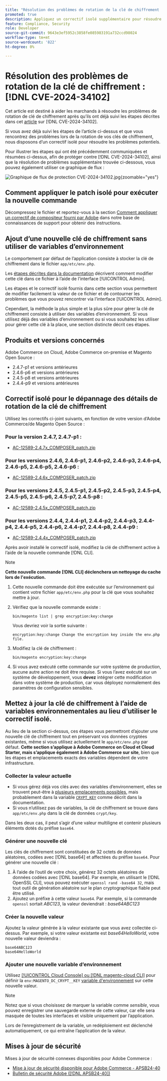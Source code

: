```yaml
---
title: "Résolution des problèmes de rotation de la clé de chiffrement : [!DNL CVE-2024-34102]"
promoted: true
description: Appliquez un correctif isolé supplémentaire pour résoudre d’autres problèmes de mise à jour des clés de chiffrement à partir de [!DNL CVE-2024-34102] pour Adobe Commerce 2.4.4-p8, 2.4.5-p7, 2.4.6-p5, 2.4.7 et les versions antérieures.
feature: Compliance, Security
role: Developer
source-git-commit: 9643e3ef5952c3858fe085983191a732ccd98024
workflow-type: tm+mt
source-wordcount: '822'
ht-degree: 0%

---
```


# Résolution des problèmes de rotation de la clé de chiffrement : [!DNL CVE-2024-34102]

Cet article est destiné à aider les marchands à résoudre les problèmes de rotation de clé de chiffrement après qu’ils ont déjà suivi les étapes décrites dans cet [article](https://experienceleague.adobe.com/en/docs/commerce-knowledge-base/kb/troubleshooting/known-issues-patches-attached/security-update-available-for-adobe-commerce-apsb24-40-revised-to-include-isolated-patch-for-cve-2024-34102) sur [!DNL CVE-2024-34102].

Si vous avez déjà suivi les étapes de l’article ci-dessus et que vous rencontrez des problèmes lors de la rotation de vos clés de chiffrement, nous disposons d’un correctif isolé pour résoudre les problèmes potentiels.

Pour illustrer les étapes qui ont été précédemment communiquées et résumées ci-dessus, afin de protéger contre [!DNL CVE-2024-34102], ainsi que la résolution de problèmes supplémentaire trouvée ci-dessous, vous pouvez également utiliser ce graphique de flux :


![Graphique de flux de protection CVE-2024-34102.jpg](assets/cve-2024-34102-protection-flow-chart.jpg){zoomable="yes"}


## Comment appliquer le patch isolé pour exécuter la nouvelle commande

Décompressez le fichier et reportez-vous à la section [Comment appliquer un correctif de compositeur fourni par Adobe](https://experienceleague.adobe.com/docs/commerce-knowledge-base/kb/how-to/how-to-apply-a-composer-patch-provided-by-magento.html) dans notre base de connaissances de support pour obtenir des instructions.

## Ajout d’une nouvelle clé de chiffrement sans utiliser de variables d’environnement

Le comportement par défaut de l’application consiste à stocker la clé de chiffrement dans le fichier `app/etc/env.php`.

Les [ étapes décrites dans la documentation](https://experienceleague.adobe.com/en/docs/commerce-admin/systems/security/encryption-key) décrivent comment modifier cette clé dans ce fichier à l’aide de l’interface [!UICONTROL Admin].

Les étapes et le correctif isolé fournis dans cette section vous permettent de modifier facilement la valeur de ce fichier et de contourner les problèmes que vous pouvez rencontrer via l’interface [!UICONTROL Admin].

Cependant, la méthode la plus simple et la plus sûre pour gérer la clé de chiffrement consiste à utiliser des variables d’environnement. Si vous utilisez déjà des variables d’environnement ou si vous souhaitez les utiliser pour gérer cette clé à la place, une section distincte décrit ces étapes.

## Produits et versions concernés

Adobe Commerce on Cloud, Adobe Commerce on-premise et Magento Open Source :

* 2.4.7-p1 et versions antérieures
* 2.4.6-p6 et versions antérieures
* 2.4.5-p8 et versions antérieures
* 2.4.4-p9 et versions antérieures

## Correctif isolé pour le dépannage des détails de rotation de la clé de chiffrement

Utilisez les correctifs ci-joint suivants, en fonction de votre version d’Adobe Commerce/de Magento Open Source :

### Pour la version 2.4.7, 2.4.7-p1 :

* [AC-12589-2.4.7x_COMPOSER_patch.zip](assets/AC-12589-2.4.7x_COMPOSER_patch.zip)

### Pour les versions 2.4.6, 2.4.6-p1, 2.4.6-p2, 2.4.6-p3, 2.4.6-p4, 2.4.6-p5, 2.4.6-p5, 2.4.6-p6 :

* [AC-12589-2.4.6x_COMPOSER_patch.zip](assets/AC-12589-2.4.6x_COMPOSER_patch.zip)

### Pour les versions 2.4.5, 2.4.5-p1, 2.4.5-p2, 2.4.5-p3, 2.4.5-p4, 2.4.5-p5, 2.4.5-p6, 2.4.5-p7, 2.4.5-p8 :

* [AC-12589-2.4.5x_COMPOSER_patch.zip](assets/AC-12589-2.4.5x_COMPOSER_patch.zip)

### Pour les versions 2.4.4, 2.4.4-p1, 2.4.4-p2, 2.4.4-p3, 2.4.4-p4, 2.4.4-p5, 2.4.4-p6, 2.4.4-p7, 2.4.4-p8, 2.4.4-p9 :

* [AC-12589-2.4.4x_COMPOSER_patch.zip](assets/AC-12589-2.4.4x_COMPOSER_patch.zip)


Après avoir installé le correctif isolé, modifiez la clé de chiffrement active à l’aide de la nouvelle commande [!DNL CLI].

>[!NOTE]
>
>**Cette nouvelle commande [!DNL CLI] déclenchera un nettoyage du cache lors de l&#39;exécution.**

1. Cette nouvelle commande doit être exécutée sur l’environnement qui contient votre fichier `app/etc/env.php` pour la clé que vous souhaitez mettre à jour.
1. Vérifiez que la nouvelle commande existe :

   ```
   bin/magento list | grep encryption:key:change
   ```

   Vous devriez voir la sortie suivante :

   ```
   encryption:key:change Change the encryption key inside the env.php file.
   ```

1. Modifiez la clé de chiffrement :

   ```
   bin/magento encryption:key:change
   ```

1. Si vous avez exécuté cette commande sur votre système de production, aucune autre action ne doit être requise.
Si vous l’avez exécuté sur un système de développement, vous **devez** intégrer cette modification dans votre système de production, car vous déployez normalement des paramètres de configuration sensibles.

## Mettez à jour la clé de chiffrement à l’aide de variables environnementales au lieu d’utiliser le correctif isolé.

Au lieu de la section ci-dessus, ces étapes vous permettront d’ajouter une nouvelle clé de chiffrement tout en préservant vos données cryptées existantes, même si vous utilisez actuellement le `app/etc/env.php` par défaut.
**Cette section s’applique à Adobe Commerce on Cloud et Cloud Starter, mais s’applique également à Adobe Commerce sur site**, bien que les étapes et emplacements exacts des variables dépendent de votre infrastructure.

### Collecter la valeur actuelle

* Si vous gérez déjà vos clés avec des variables d’environnement, elles se trouvent peut-être à [plusieurs emplacements possibles](https://experienceleague.adobe.com/en/docs/commerce-cloud-service/user-guide/configure/env/stage/variables-intro), mais probablement dans la variable [`CRYPT_KEY`](https://experienceleague.adobe.com/en/docs/commerce-cloud-service/user-guide/configure/env/stage/variables-deploy#crypt_key) comme décrit dans la documentation.
* Si vous n’utilisez pas de variables, la clé de chiffrement se trouve dans `app/etc/env.php` dans la clé de données `crypt/key`.

Dans les deux cas, il peut s’agir d’une valeur multiligne et contenir plusieurs éléments dotés du préfixe `base64`.

### Générer une nouvelle clé

Les clés de chiffrement sont constituées de 32 octets de données aléatoires, codées avec [!DNL base64] et affectées du préfixe `base64`.
Pour générer une nouvelle clé :

1. À l’aide de l’outil de votre choix, générez 32 octets aléatoires de données codées avec [!DNL base64]. Par exemple, en utilisant le [!DNL OpenSSL CLI], vous pouvez exécuter `openssl rand -base64 32`, mais tout outil de génération aléatoire sur le plan cryptographique fiable peut être utilisé.
1. Ajoutez un préfixe à cette valeur `base64`. Par exemple, si la commande `openssl` sortait *ABC123*, la valeur deviendrait : *base64ABC123*

### Créer la nouvelle valeur

Ajoutez la valeur générée à la valeur existante que vous avez collectée ci-dessus. Par exemple, si votre valeur existante est *base64HelloWorld*, votre nouvelle valeur deviendra :<br>

```
base64ABC123
base64HelloWorld
```

### Ajouter une nouvelle variable d’environnement

Utilisez [[!UICONTROL Cloud Console] ou  [!DNL magento-cloud CLI]](https://experienceleague.adobe.com/en/docs/commerce-cloud-service/user-guide/configure/env/variable-levels) pour définir la `env:MAGENTO_DC_CRYPT__KEY` [variable d&#39;environnement](https://experienceleague.adobe.com/en/docs/commerce-cloud-service/user-guide/configure/env/stage/variables-cloud) sur cette nouvelle valeur.

>[!NOTE]
>
>Notez que si vous choisissez de marquer la variable comme *sensible*, vous pouvez enregistrer une sauvegarde externe de cette valeur, car elle sera masquée de toutes les interfaces et visible uniquement par l’application.

Lors de l’enregistrement de la variable, un redéploiement est déclenché automatiquement, ce qui entraîne l’application de la valeur.

## Mises à jour de sécurité

Mises à jour de sécurité connexes disponibles pour Adobe Commerce :

* [Mise à jour de sécurité disponible pour Adobe Commerce - APSB24-40](https://experienceleague.adobe.com/en/docs/commerce-knowledge-base/kb/troubleshooting/known-issues-patches-attached/security-update-available-for-adobe-commerce-apsb24-40-revised-to-include-isolated-patch-for-cve-2024-34102)
* [Bulletin de sécurité Adobe ([!DNL APSB24-40])](https://helpx.adobe.com/security/products/magento/apsb24-40.html)
